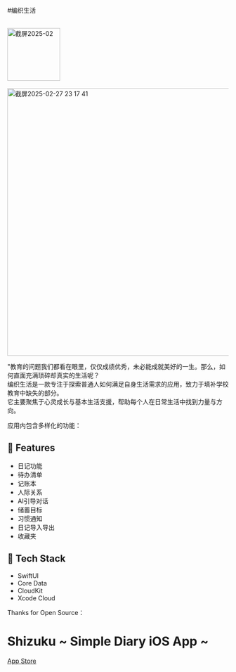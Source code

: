 #编织生活

</br>
<img width="120" alt="截屏2025-02" src="https://github.com/user-attachments/assets/2237d47d-4117-4f20-a36f-f56ce7f02da6" />
</br>
</br>

<img width="609" alt="截屏2025-02-27 23 17 41" src="https://github.com/user-attachments/assets/e2ad00e1-0167-4160-8453-adc6453a951c" />

</br>

"教育的问题我们都看在眼里，仅仅成绩优秀，未必能成就美好的一生。那么，如何直面充满琐碎却真实的生活呢？</br>
编织生活是一款专注于探索普通人如何满足自身生活需求的应用，致力于填补学校教育中缺失的部分。</br>
它主要聚焦于心灵成长与基本生活支援，帮助每个人在日常生活中找到力量与方向。</br>

应用内包含多样化的功能：

## 🐣 Features
* 日记功能
* 待办清单
* 记账本
* 人际关系
* AI引导对话
* 储蓄目标
* 习惯通知
* 日记导入导出
* 收藏夹

## 🥞 Tech Stack

* SwiftUI
* Core Data
* CloudKit
* Xcode Cloud


Thanks for Open Source：
# Shizuku ~ Simple Diary iOS App ~
[App Store](https://apps.apple.com/jp/app/id6451009770)


